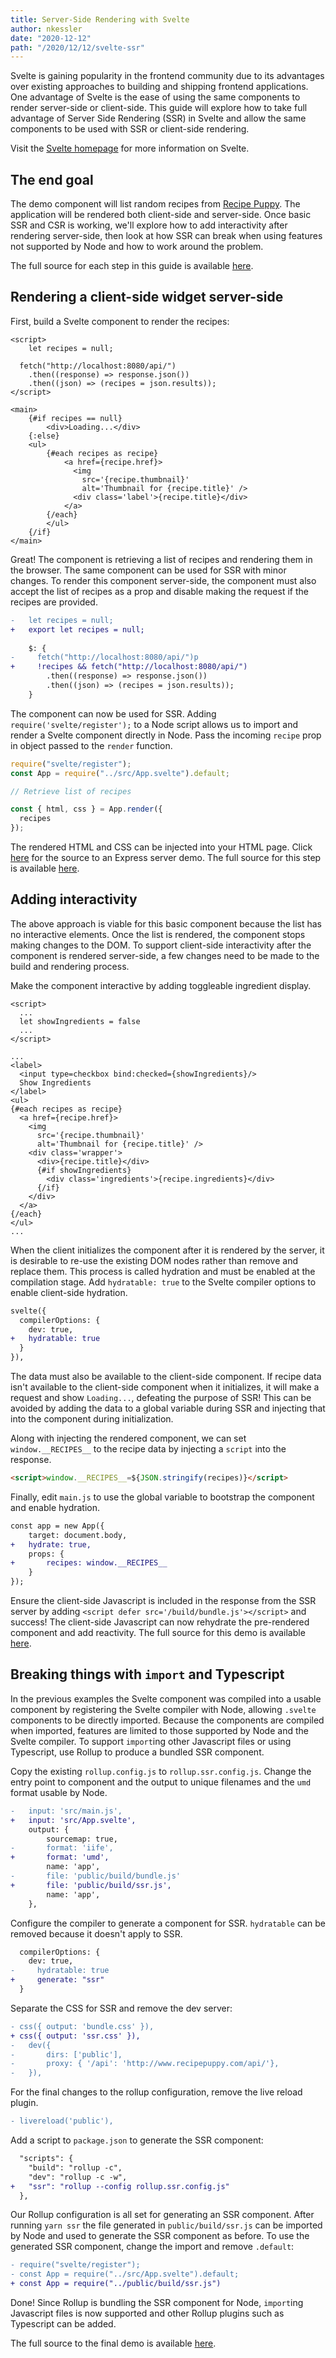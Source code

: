 ```yaml
---
title: Server-Side Rendering with Svelte
author: nkessler
date: "2020-12-12"
path: "/2020/12/12/svelte-ssr"
---
```


Svelte is gaining popularity in the frontend community due to its advantages over existing approaches to building and shipping frontend applications. One advantage of Svelte is the ease of using the same components to render server-side or client-side. This guide will explore how to take full advantage of Server Side Rendering (SSR) in Svelte and allow the same components to be used with SSR or client-side rendering.

Visit the [Svelte homepage](https://svelte.dev/) for more information on Svelte.

## The end goal

The demo component will list random recipes from [Recipe Puppy](http://www.recipepuppy.com/). The application will be rendered both client-side and server-side. Once basic SSR and CSR is working, we'll explore how to add interactivity after rendering server-side, then look at how SSR can break when using features not supported by Node and how to work around the problem.

The full source for each step in this guide is available [here](https://github.com/b2io/svelte-ssr-demo).

## Rendering a client-side widget server-side

First, build a Svelte component to render the recipes:

```svelte
<script>
	let recipes = null;

  fetch("http://localhost:8080/api/")
    .then((response) => response.json())
    .then((json) => (recipes = json.results));
</script>

<main>
	{#if recipes == null}
		<div>Loading...</div>
	{:else}
	<ul>
		{#each recipes as recipe} 
			<a href={recipe.href}>
              <img
                src='{recipe.thumbnail}'
                alt='Thumbnail for {recipe.title}' />
              <div class='label'>{recipe.title}</div>
			</a>
		{/each}
		</ul>
	{/if}
</main>
```

Great! The component is retrieving a list of recipes and rendering them in the browser. The same component can be used for SSR with minor changes. To render this component server-side, the component must also accept the list of recipes as a prop and disable making the request if the recipes are provided.

```diff
- 	let recipes = null;
+ 	export let recipes = null;
 
    $: {
-     fetch("http://localhost:8080/api/")p
+     !recipes && fetch("http://localhost:8080/api/")
        .then((response) => response.json())
        .then((json) => (recipes = json.results));
    }
```

The component can now be used for SSR. Adding `require('svelte/register');` to a Node script allows us to import and render a Svelte component directly in Node. Pass the incoming `recipe` prop in object passed to the `render` function.

```js
require("svelte/register");
const App = require("../src/App.svelte").default;

// Retrieve list of recipes

const { html, css } = App.render({
  recipes
});
```

The rendered HTML and CSS can be injected into your HTML page. Click [here](https://github.com/b2io/svelte-ssr-demo/blob/main/1-basic-ssr/scripts/ssr-server.js) for the source to an Express server demo. The full source for this step is available [here](https://github.com/b2io/svelte-ssr-demo/tree/main/1-basic-ssr).

## Adding interactivity

The above approach is viable for this basic component because the list has no interactive elements. Once the list is rendered, the component stops making changes to the DOM. To support client-side interactivity after the component is rendered server-side, a few changes need to be made to the build and rendering process.

Make the component interactive by adding toggleable ingredient display.

```svelte
<script>
  ...
  let showIngredients = false
  ...
</script>

...
<label>
  <input type=checkbox bind:checked={showIngredients}/>
  Show Ingredients
</label>
<ul>
{#each recipes as recipe} 
  <a href={recipe.href}>
    <img 
      src='{recipe.thumbnail}'
      alt='Thumbnail for {recipe.title}' />
    <div class='wrapper'>
      <div>{recipe.title}</div>
      {#if showIngredients}
        <div class='ingredients'>{recipe.ingredients}</div>
      {/if}
    </div>
  </a>
{/each}
</ul>
...
```

When the client initializes the component after it is rendered by the server, it is desirable to re-use the existing DOM nodes rather than remove and replace them. This process is called hydration and must be enabled at the compilation stage. Add `hydratable: true` to the Svelte compiler options to enable client-side hydration.

```diff
svelte({
  compilerOptions: {
    dev: true,
+   hydratable: true
  }
}),
```

The data must also be available to the client-side component. If recipe data isn't available to the client-side component when it initializes, it will make a request and show `Loading...`, defeating the purpose of SSR! This can be avoided by adding the data to a global variable during SSR and injecting that into the component during initialization.

Along with injecting the rendered component, we can set `window.__RECIPES__` to the recipe data by injecting a `script` into the response.

```html
<script>window.__RECIPES__=${JSON.stringify(recipes)}</script>
```

Finally, edit `main.js` to use the global variable to bootstrap the component and enable hydration.

```diff
const app = new App({
	target: document.body,
+	hydrate: true,
	props: {
+   	recipes: window.__RECIPES__
	}
});
```

Ensure the client-side Javascript is included in the response from the SSR server by adding `<script defer src='/build/bundle.js'></script>` and success! The client-side Javascript can now rehydrate the pre-rendered component and add reactivity. The full source for this demo is available [here](https://github.com/b2io/svelte-ssr-demo/tree/main/2-interactivity).

## Breaking things with `import` and Typescript

In the previous examples the Svelte component was compiled into a usable component by registering the Svelte compiler with Node, allowing `.svelte` components to be directly imported. Because the components are compiled when imported, features are limited to those supported by Node and the Svelte compiler. To support `import`ing other Javascript files or using Typescript, use Rollup to produce a bundled SSR component.

Copy the existing `rollup.config.js` to `rollup.ssr.config.js`. Change the entry point to component and the output to unique filenames and the `umd` format usable by Node. 

```diff
-	input: 'src/main.js',
+	input: 'src/App.svelte',
	output: {
		sourcemap: true,
-		format: 'iife',
+		format: 'umd',
		name: 'app',
-		file: 'public/build/bundle.js'
+		file: 'public/build/ssr.js',
		name: 'app',
	},
```

Configure the compiler to generate a component for SSR. `hydratable` can be removed because it doesn't apply to SSR.

```diff
  compilerOptions: {
    dev: true,
-	  hydratable: true
+     generate: "ssr"
  }
```

Separate the CSS for SSR and remove the dev server:

```diff
- css({ output: 'bundle.css' }),
+ css({ output: 'ssr.css' }),
-	dev({
-		dirs: ['public'],
-		proxy: { '/api': 'http://www.recipepuppy.com/api/'},
-	}),
```

For the final changes to the rollup configuration, remove the live reload plugin.

```diff
- livereload('public'),
```

Add a script to `package.json` to generate the SSR component:

```diff
  "scripts": {
    "build": "rollup -c",
    "dev": "rollup -c -w",
+   "ssr": "rollup --config rollup.ssr.config.js"
  },
```

Our Rollup configuration is all set for generating an SSR component. After running `yarn ssr` the file generated in `public/build/ssr.js` can be imported by Node and used to generate the SSR component as before. To use the generated SSR component, change the import and remove `.default`:

```diff
- require("svelte/register");
- const App = require("../src/App.svelte").default;
+ const App = require("../public/build/ssr.js")
```

Done! Since Rollup is bundling the SSR component for Node, `import`ing Javascript files is now supported and other Rollup plugins such as Typescript can be added.

The full source to the final demo is available [here](https://github.com/b2io/svelte-ssr-demo/tree/main/3-typescript-and-imports).

